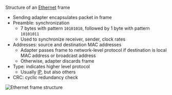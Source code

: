Structure of an [Ethernet](Ethernet/Ethernet.md) frame
- Sending adapter encapsulates packet in frame
- Preamble: synchronization
	- 7 bytes with pattern `10101010`, followed by 1 byte with pattern `10101011`
	- Used to synchronize receiver, sender, clock rates
- Addresses: source and destination MAC addresses
	- Adapter passes frame to network-level protocol if destination is local MAC address or broadcast address
	- Otherwise, adapter discards frame
- Type: indicates higher level protocol
	- Usually [IP](OSI%20layers/Network%20Layer/IP/IP.md), but also others
- CRC: cyclic redundancy check

![Ethernet frame structure](Ethernet/ethernet-frame-structure.png)

